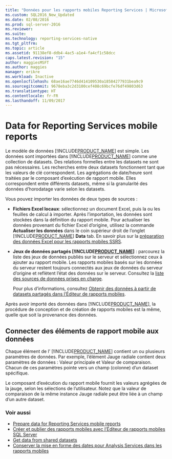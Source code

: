 ```yaml
---
title: "Données pour les rapports mobiles Reporting Services | Microsoft Docs"
ms.custom: SQL2016_New_Updated
ms.date: 02/08/2016
ms.prod: sql-server-2016
ms.reviewer: 
ms.suite: 
ms.technology: reporting-services-native
ms.tgt_pltfrm: 
ms.topic: article
ms.assetid: 91138ef8-ddb4-4ac5-a1e4-fa4cf1c58dcc
caps.latest.revision: "15"
author: maggiesMSFT
ms.author: maggies
manager: erikre
ms.workload: Inactive
ms.openlocfilehash: 68ae16ae7746d414109530a18584277931bea9c9
ms.sourcegitcommit: 9678eba3c2d3100cef408c69bcfe76df49803d63
ms.translationtype: HT
ms.contentlocale: fr-FR
ms.lasthandoff: 11/09/2017
---
```

# <a name="data-for-reporting-services-mobile-reports"></a>Data for Reporting Services mobile reports
Le modèle de données [!INCLUDE[PRODUCT_NAME](../../includes/ss-mobilereptpub-long.md)] est simple. Les données sont importées dans [!INCLUDE[PRODUCT_NAME](../../includes/ss-mobilereptpub-short.md)] comme une collection de datasets. Des relations formelles entre les datasets ne sont pas nécessaires. Les recherches entre deux datasets fonctionnent tant que les valeurs de clé correspondent. Les agrégations de date/heure sont traitées par le composant d’exécution de rapport mobile. Elles correspondent entre différents datasets, même si la granularité des données d’horodatage varie selon les datasets.   
  
Vous pouvez importer les données de deux types de sources :   
  
* **Fichiers Excel locaux**: sélectionnez un document Excel, puis la ou les feuilles de calcul à importer. Après l’importation, les données sont stockées dans la définition du rapport mobile. Pour actualiser les données provenant du fichier Excel d’origine, utilisez la commande **Actualiser les données** dans le coin supérieur droit de l’onglet [!INCLUDE[PRODUCT_NAME](../../includes/ss-mobilereptpub-short.md)] **Data** tab. En savoir plus sur la [préparation des données Excel pour les rapports mobiles SSRS](../../reporting-services/mobile-reports/prepare-excel-data-for-reporting-services-mobile-reports.md).  
  
* **Jeux de données partagés [!INCLUDE[PRODUCT_NAME](../../includes/server-product-name.md)]** : parcourez la liste des jeux de données publiés sur le serveur et sélectionnez ceux à ajouter au rapport mobile. Les rapports mobiles basés sur les données du serveur restent toujours connectés aux jeux de données du serveur d’origine et reflètent l’état des données sur le serveur. Consultez la [liste des sources de données prises en charge](https://msdn.microsoft.com/library/ms159219.aspx).   
  
  Pour plus d’informations, consultez [Obtenir des données à partir de datasets partagés dans l’Éditeur de rapports mobiles](../../reporting-services/mobile-reports/get-data-from-shared-datasets-in-reporting-services-mobile-reports.md).  
  
Après avoir importé des données dans [!INCLUDE[PRODUCT_NAME](../../includes/ss-mobilereptpub-short.md)], la procédure de conception et de création de rapports mobiles est la même, quelle que soit la provenance des données.   
  
## <a name="connect-mobile-report-elements-to-data"></a>Connecter des éléments de rapport mobile aux données ##  
  
Chaque élément de l’ [!INCLUDE[PRODUCT_NAME](../../includes/short-product-name.md)] contient un ou plusieurs paramètres de données. Par exemple, l’élément Jauge radiale contient deux paramètres de données : Valeur principale et Valeur de comparaison. Chacun de ces paramètres pointe vers un champ (colonne) d’un dataset spécifique.   
  
Le composant d’exécution du rapport mobile fournit les valeurs agrégées de la jauge, selon les sélections de l’utilisateur. Notez que la valeur de comparaison de la même instance Jauge radiale peut être liée à un champ d’un autre dataset.   
  
### <a name="see-also"></a>Voir aussi  
-  [Prepare data for Reporting Services mobile reports](../../reporting-services/mobile-reports/prepare-data-for-reporting-services-mobile-reports.md)
- [Créer et publier des rapports mobiles avec l’Éditeur de rapports mobiles SQL Server](../../reporting-services/mobile-reports/create-mobile-reports-with-sql-server-mobile-report-publisher.md)  
- [Get data from shared datasets](../../reporting-services/mobile-reports/get-data-from-shared-datasets-in-reporting-services-mobile-reports.md)
- [Conserver la mise en forme des dates pour Analysis Services dans les rapports mobiles](../../reporting-services/mobile-reports/retain-date-formatting-for-analysis-services-in-mobile-reports.md) 
  
  

